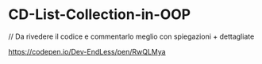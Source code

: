 # CD-List-Collection-in-OOP

// Da rivedere il codice e commentarlo meglio con spiegazioni + dettagliate

https://codepen.io/Dev-EndLess/pen/RwQLMya

